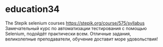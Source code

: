 # education34
The Stepik selenium courses
https://stepik.org/course/575/syllabus
Замечательный курс по автоматизации тестирования с помощью Selenium,
подойдёт практически всем. Отличные задания, великолепные преподаватели,
обучение доставит море удовольствия!

